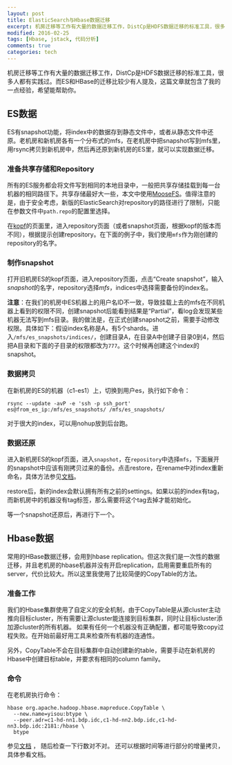```yaml
---
layout: post
title: ElasticSearch与Hbase数据迁移
excerpt: 机房迁移等工作有大量的数据迁移工作，DistCp是HDFS数据迁移的标准工具，很多人都有实践过。而ES和HBase的迁移比较少有人提及，这篇文章就包含了我的一点经验，希望能帮助你。
modified: 2016-02-25
tags: [Hbase, jstack, 代码分析]
comments: true
categories: tech
---
```


机房迁移等工作有大量的数据迁移工作，DistCp是HDFS数据迁移的标准工具，很多人都有实践过。而ES和HBase的迁移比较少有人提及，这篇文章就包含了我的一点经验，希望能帮助你。

## ES数据

ES有snapshot功能，将index中的数据存到静态文件中，或者从静态文件中还原。老机房和新机房各有一个分布式的mfs，在老机房中把snapshot写到mfs里，用rsync拷贝到新机房中，然后再还原到新机房的ES里，就可以实现数据迁移。

### 准备共享存储和Repository

所有的ES服务都会将文件写到相同的本地目录中，一般把共享存储挂载到每一台机器的相同路径下。共享存储最好大一些，本文中使用[MooseFS](http://www.moosefs.org)。值得注意的是，由于安全考虑，新版的ElasticSearch对repository的路径进行了限制，只能在参数文件中`path.repo`的配置里选择。

在[kopf](https://github.com/lmenezes/elasticsearch-kopf)的页面里，进入repository页面（或者snapshot页面，根据kopf的版本而不同），根据提示创建repository。在下面的例子中，我们使用`mfs`作为刚创建的repository的名字。

### 制作snapshot
打开旧机房ES的kopf页面，进入repository页面，点击“Create snapshot”，输入*snapshot*的名字，repository选择*mfs*，indices中选择需要备份的index名。

**注意**：在我们的机房中ES机器上的用户名ID不一致，导致挂载上去的mfs在不同机器上看到的权限不同，创建snapshot后能看到结果是“Partial”，看log会发现某些机器无法写到mfs目录。我的做法是，在正式创建snapshot之前，需要手动修改权限。具体如下：假设index名称是A，有5个shards。进入`/mfs/es_snapshots/indices/`，创建目录A，在目录A中创建子目录0到4，然后把A目录和下面的子目录的权限都改为`777`。这个时候再创建这个index的snapshot。

### 数据拷贝
在新机房的ES的机器（c1-es1）上，切换到用户es，执行如下命令：
```
rsync --update -avP -e 'ssh -p ssh_port' es@from_es_ip:/mfs/es_snapshots/ /mfs/es_snapshots/
```
对于很大的index，可以用nohup放到后台跑。

### 数据还原

进入新机房ES的kopf页面，进入`snapshot`，在`repository`中选择`mfs`，下面展开的snapshot中应该有刚拷贝过来的备份。点击restore，在rename中对index重新命名，具体方法参见[文档](https://www.elastic.co/guide/en/elasticsearch/guide/current/_restoring_from_a_snapshot.html)。

restore后，新的index会默认拥有所有之前的settings。如果以前的index有tag，而新机房中的机器没有tag标签，那么需要将这个tag去掉才能初始化。

等一个snapshot还原后，再进行下一个。

## Hbase数据
常用的HBase数据迁移，会用到hbase replication。但这次我们是一次性的数据迁移，并且老机房的hbase机器并没有开启replication，启用需要重启所有的server，代价比较大。所以这里我使用了比较简便的CopyTable的方法。

### 准备工作
我们的Hbase集群使用了自定义的安全机制，由于CopyTable是从源cluster主动推向目标cluster，所有需要让源cluster能连接到目标集群，同时让目标cluster添加源cluster的所有机器。
如果有任何一个机器没有正确配置，都可能导致copy过程失败。在开始前最好用工具来检查所有机器的连通性。

另外，CopyTable不会在目标集群中自动创建新的table，需要手动在新机房的Hbase中创建目标table，并要求有相同的column family。

### 命令
在老机房执行命令：

```
hbase org.apache.hadoop.hbase.mapreduce.CopyTable \
  --new.name=yisou:btype \
  --peer.adr=c1-hd-nn1.bdp.idc,c1-hd-nn2.bdp.idc,c1-hd-nn3.bdp.idc:2181:/hbase \
  btype
```
参见[文档](http://blog.cloudera.com/blog/2012/06/online-hbase-backups-with-copytable-2/) ，
随后检查一下行数对不对。
还可以根据时间等进行部分的增量拷贝，具体参看文档。
